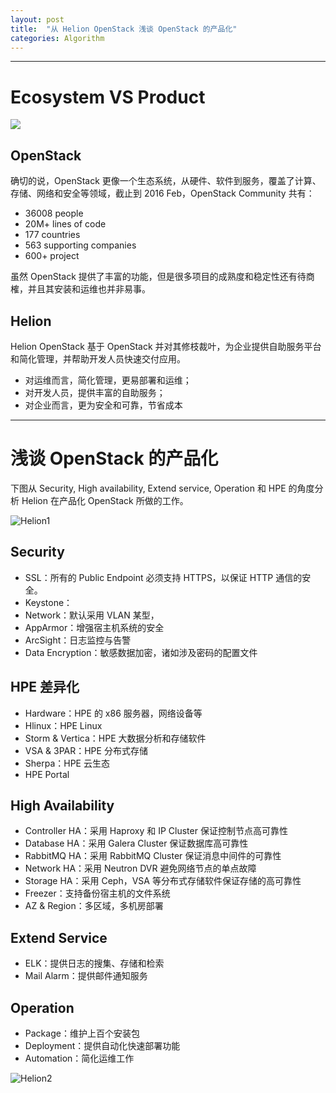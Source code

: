 ```yaml
---
layout: post
title:  "从 Helion OpenStack 浅谈 OpenStack 的产品化"
categories: Algorithm
---
```


-------------

# Ecosystem VS Product

![](http://7xp2eu.com1.z0.glb.clouddn.com/EcosystemandProduct.png)

## OpenStack

确切的说，OpenStack 更像一个生态系统，从硬件、软件到服务，覆盖了计算、存储、网络和安全等领域，截止到 2016 Feb，OpenStack Community 共有：

- 36008 people
- 20M+ lines of code
- 177 countries
- 563 supporting companies
- 600+ project

虽然 OpenStack 提供了丰富的功能，但是很多项目的成熟度和稳定性还有待商榷，并且其安装和运维也并非易事。

## Helion

Helion OpenStack 基于 OpenStack 并对其修枝裁叶，为企业提供自助服务平台和简化管理，并帮助开发人员快速交付应用。

- 对运维而言，简化管理，更易部署和运维；
- 对开发人员，提供丰富的自助服务；
- 对企业而言，更为安全和可靠，节省成本

-------------

# 浅谈 OpenStack 的产品化

下图从 Security, High availability, Extend service, Operation 和 HPE 的角度分析 Helion 在产品化 OpenStack 所做的工作。

![Helion1](http://7xp2eu.com1.z0.glb.clouddn.com/Helion1.png)

## Security

- SSL：所有的 Public Endpoint 必须支持 HTTPS，以保证 HTTP 通信的安全。
- Keystone：
- Network：默认采用 VLAN 某型，
- AppArmor：增强宿主机系统的安全
- ArcSight：日志监控与告警
- Data Encryption：敏感数据加密，诸如涉及密码的配置文件

## HPE 差异化

- Hardware：HPE 的 x86 服务器，网络设备等
- Hlinux：HPE Linux
- Storm & Vertica：HPE 大数据分析和存储软件
- VSA & 3PAR：HPE 分布式存储
- Sherpa：HPE 云生态
- HPE Portal 

## High Availability

- Controller HA：采用 Haproxy 和 IP Cluster 保证控制节点高可靠性
- Database HA：采用 Galera Cluster 保证数据库高可靠性
- RabbitMQ HA：采用 RabbitMQ Cluster 保证消息中间件的可靠性
- Network HA：采用 Neutron DVR 避免网络节点的单点故障
- Storage HA：采用 Ceph，VSA 等分布式存储软件保证存储的高可靠性
- Freezer：支持备份宿主机的文件系统
- AZ & Region：多区域，多机房部署

## Extend Service

- ELK：提供日志的搜集、存储和检索
- Mail Alarm：提供邮件通知服务

## Operation

- Package：维护上百个安装包
- Deployment：提供自动化快速部署功能
- Automation：简化运维工作

![Helion2](http://7xp2eu.com1.z0.glb.clouddn.com/Helion2.png)